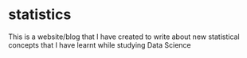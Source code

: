 # statistics

This is a website/blog that I have created to write about new statistical concepts that I have learnt while studying Data Science  
